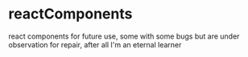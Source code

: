 # reactComponents
react components for future use, some with some bugs but are under observation for repair, after all I'm an eternal learner
